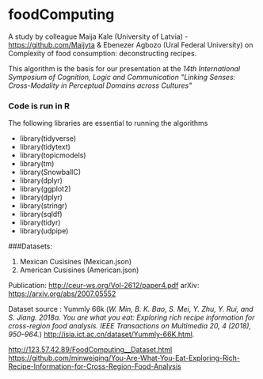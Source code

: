 ﻿# foodComputing
A study by colleague Maija Kale (University of Latvia) - <https://github.com/Maijyta> & Ebenezer Agbozo (Ural Federal University) on Complexity of food consumption: deconstructing recipes.


This algorithm is the basis for our presentation at the *14th International Symposium of Cognition, Logic and Communication
"Linking Senses: Cross-Modality in Perceptual Domains across Cultures"*

### Code is run in R
The following libraries are essential to running the algorithms
* library(tidyverse)
* library(tidytext) 
* library(topicmodels) 
* library(tm)
* library(SnowballC) 
* library(dplyr)
* library(ggplot2)
* library(dplyr)
* library(stringr)
* library(sqldf)
* library(tidyr)
* library(udpipe)

###Datasets:
1. Mexican Cusisines (Mexican.json)
2. American Cusisines (American.json) 



Publication: http://ceur-ws.org/Vol-2612/paper4.pdf 
arXiv: https://arxiv.org/abs/2007.05552


Dataset source : 
Yummly 66k (*W. Min, B. K. Bao, S. Mei, Y. Zhu, Y. Rui, and S. Jiang. 2018a. You are what you eat: Exploring rich recipe information for cross-region food analysis. IEEE
Transactions on Multimedia 20, 4 (2018), 950–964.*) 
http://isia.ict.ac.cn/dataset/Yummly-66K.html. 


http://123.57.42.89/FoodComputing__Dataset.html
https://github.com/minweiqing/You-Are-What-You-Eat-Exploring-Rich-Recipe-Information-for-Cross-Region-Food-Analysis